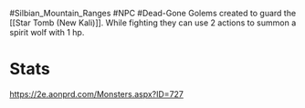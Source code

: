 #Silbian_Mountain_Ranges #NPC #Dead-Gone 
Golems created to guard the [[Star Tomb (New Kali)]]. While fighting they can use 2 actions to summon a spirit wolf with 1 hp.

# Stats
https://2e.aonprd.com/Monsters.aspx?ID=727